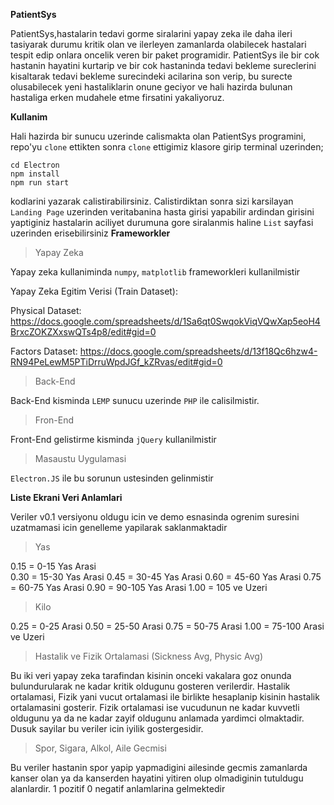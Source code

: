 **PatientSys**

PatientSys,hastalarin tedavi gorme siralarini yapay zeka ile daha ileri tasiyarak durumu kritik olan ve ilerleyen zamanlarda olabilecek hastalari tespit edip onlara oncelik veren bir paket programidir. PatientSys ile bir cok hastanin hayatini kurtarip ve bir cok hastaninda tedavi bekleme sureclerini kisaltarak tedavi bekleme surecindeki acilarina son verip, bu surecte olusabilecek yeni hastaliklarin onune geciyor ve hali hazirda bulunan hastaliga erken mudahele etme firsatini yakaliyoruz.

**Kullanim**

Hali hazirda bir sunucu uzerinde calismakta olan PatientSys programini, repo'yu `clone` ettikten sonra `clone` ettigimiz klasore girip terminal uzerinden;
```
cd Electron
npm install
npm run start
```
kodlarini yazarak calistirabilirsiniz. Calistirdiktan sonra sizi karsilayan `Landing Page` uzerinden veritabanina hasta girisi yapabilir ardindan girisini yaptiginiz hastalarin aciliyet durumuna gore siralanmis haline `List` sayfasi uzerinden erisebilirsiniz
**Frameworkler**

>Yapay Zeka

Yapay zeka kullaniminda `numpy`, `matplotlib` frameworkleri kullanilmistir

Yapay Zeka Egitim Verisi (Train Dataset): 

Physical Dataset: https://docs.google.com/spreadsheets/d/1Sa6qt0SwqokViqVQwXap5eoH4BrxcZOKZXxswQTs4p8/edit#gid=0

Factors Dataset: https://docs.google.com/spreadsheets/d/13f18Qc6hzw4-RN94PeLewM5PTiDrruWpdJGf_kZRvas/edit#gid=0


>Back-End

Back-End kisminda `LEMP` sunucu uzerinde `PHP` ile calisilmistir.
>Fron-End

Front-End gelistirme kisminda `jQuery` kullanilmistir
>Masaustu Uygulamasi

`Electron.JS` ile bu sorunun ustesinden gelinmistir

**Liste Ekrani Veri Anlamlari**

Veriler v0.1 versiyonu oldugu icin ve demo esnasinda ogrenim suresini uzatmamasi icin genelleme yapilarak saklanmaktadir

>Yas

0.15 = 0-15 Yas Arasi            
0.30 = 15-30 Yas Arasi
0.45 = 30-45 Yas Arasi
0.60 = 45-60 Yas Arasi
0.75 = 60-75 Yas Arasi
0.90 = 90-105 Yas Arasi
1.00 = 105 ve Uzeri

>Kilo

0.25 = 0-25 Arasi
0.50 = 25-50 Arasi
0.75 = 50-75 Arasi
1.00 = 75-100 Arasi ve Uzeri

>Hastalik ve Fizik Ortalamasi (Sickness Avg, Physic Avg)

Bu iki veri yapay zeka tarafindan kisinin onceki vakalara goz onunda bulundurularak ne kadar kritik oldugunu gosteren verilerdir. Hastalik ortalamasi, Fizik yani vucut ortalamasi ile birlikte hesaplanip kisinin hastalik ortalamasini gosterir. Fizik ortalamasi ise vucudunun ne kadar kuvvetli oldugunu ya da ne kadar zayif oldugunu anlamada yardimci olmaktadir. Dusuk sayilar bu veriler icin iyilik gostergesidir. 


>Spor, Sigara, Alkol, Aile Gecmisi

Bu veriler hastanin spor yapip yapmadigini ailesinde gecmis zamanlarda kanser olan ya da kanserden hayatini yitiren olup olmadiginin tutuldugu alanlardir. 1 pozitif 0 negatif anlamlarina gelmektedir



